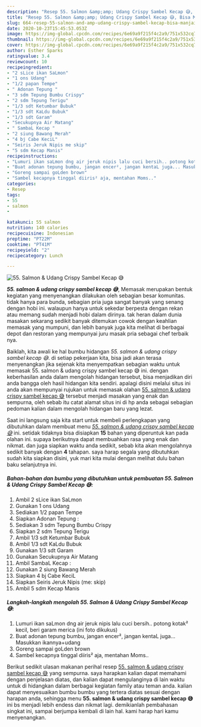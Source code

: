```yaml
---
description: "Resep 55. Salmon &amp;amp; Udang Crispy Sambel Kecap 😅, Bisa Manjain Lidah"
title: "Resep 55. Salmon &amp;amp; Udang Crispy Sambel Kecap 😅, Bisa Manjain Lidah"
slug: 664-resep-55-salmon-and-amp-udang-crispy-sambel-kecap-bisa-manjain-lidah
date: 2020-10-23T15:45:53.053Z
image: https://img-global.cpcdn.com/recipes/6e69a9f215f4c2a9/751x532cq70/55-salmon-udang-crispy-sambel-kecap-😅-foto-resep-utama.jpg
thumbnail: https://img-global.cpcdn.com/recipes/6e69a9f215f4c2a9/751x532cq70/55-salmon-udang-crispy-sambel-kecap-😅-foto-resep-utama.jpg
cover: https://img-global.cpcdn.com/recipes/6e69a9f215f4c2a9/751x532cq70/55-salmon-udang-crispy-sambel-kecap-😅-foto-resep-utama.jpg
author: Esther Sparks
ratingvalue: 3.4
reviewcount: 10
recipeingredient:
- "2 sLice ikan SaLmon"
- "1 ons Udang"
- "1/2 papan Tempe"
- " Adonan Tepung "
- "3 sdm Tepung Bumbu Crispy"
- "2 sdm Tepung Terigu"
- "1/3 sdt Ketumbar Bubuk"
- "1/3 sdt KaLdu Bubuk"
- "1/3 sdt Garam"
- "Secukupnya Air Matang"
- " SambaL Kecap "
- "2 siung Bawang Merah"
- "4 bj Cabe KeciL"
- "Seiris Jeruk Nipis me skip"
- "5 sdm Kecap Manis"
recipeinstructions:
- "Lumuri ikan saLmon dng air jeruk nipis lalu cuci bersih.. potong kotak² kecil, beri garam merica (ini foto dikukus)"
- "Buat adonan tepung bumbu, jangan encer², jangan kentaL juga... Masukkan ikannya+udang"
- "Goreng sampai goLden brown"
- "Sambel kecapnya tinggal diiris² aja, mentahan Moms.."
categories:
- Resep
tags:
- 55
- salmon
- 

katakunci: 55 salmon  
nutrition: 140 calories
recipecuisine: Indonesian
preptime: "PT22M"
cooktime: "PT41M"
recipeyield: "2"
recipecategory: Lunch

---
```



![55. Salmon &amp; Udang Crispy Sambel Kecap 😅](https://img-global.cpcdn.com/recipes/6e69a9f215f4c2a9/751x532cq70/55-salmon-udang-crispy-sambel-kecap-😅-foto-resep-utama.jpg)

<b><i>55. salmon &amp; udang crispy sambel kecap 😅</i></b>, Memasak merupakan bentuk kegiatan yang menyenangkan dilakukan oleh sebagian besar komunitas. tidak hanya para bunda, sebagian pria juga sangat banyak yang senang dengan hobi ini. walaupun hanya untuk sekedar berpesta dengan rekan atau memang sudah menjadi hobi dalam dirinya. tak heran dalam dunia masakan sekarang sedikit banyak ditemukan cowok dengan keahlian memasak yang mumpuni, dan lebih banyak juga kita melihat di berbagai depot dan restoran yang mempunyai juru masak pria sebagai chef terbaik nya.



Baiklah, kita awali ke hal bumbu hidangan <i>55. salmon &amp; udang crispy sambel kecap 😅</i>. di setiap pekerjaan kita, bisa jadi akan terasa menyenangkan jika sejenak kita menyempatkan sebagian waktu untuk memasak 55. salmon &amp; udang crispy sambel kecap 😅 ini. dengan keberhasilan anda dalam mengolah hidangan tersebut, bisa menjadikan diri anda bangga oleh hasil hidangan kita sendiri. apalagi disini melalui situs ini anda akan mempunyai rujukan untuk memasak olahan <u>55. salmon &amp; udang crispy sambel kecap 😅</u> tersebut menjadi masakan yang enak dan sempurna, oleh sebab itu catat alamat situs ini di hp anda sebagai sebagian pedoman kalian dalam mengolah hidangan baru yang lezat.


Saat ini langsung saja kita start untuk membeli perlengkapan yang dibutuhkan dalam membuat menu <u><i>55. salmon &amp; udang crispy sambel kecap 😅</i></u> ini. setidak tidaknya bisa disiapkan <b>15</b> bahan yang diperuntuk kan pada olahan ini. supaya berikutnya dapat membuahkan rasa yang enak dan nikmat. dan juga siapkan waktu anda sedikit, sebab kita akan mengolahnya sedikit banyak dengan <b>4</b> tahapan. saya harap segala yang dibutuhkan sudah kita siapkan disini, yuk mari kita mulai dengan melihat dulu bahan baku selanjutnya ini.

<!--inarticleads1-->

##### Bahan-bahan dan bumbu yang dibutuhkan untuk pembuatan 55. Salmon &amp; Udang Crispy Sambel Kecap 😅:

1. Ambil 2 sLice ikan SaLmon
1. Gunakan 1 ons Udang
1. Sediakan 1/2 papan Tempe
1. Siapkan  Adonan Tepung :
1. Sediakan 3 sdm Tepung Bumbu Crispy
1. Siapkan 2 sdm Tepung Terigu
1. Ambil 1/3 sdt Ketumbar Bubuk
1. Ambil 1/3 sdt KaLdu Bubuk
1. Gunakan 1/3 sdt Garam
1. Gunakan Secukupnya Air Matang
1. Ambil  SambaL Kecap :
1. Gunakan 2 siung Bawang Merah
1. Siapkan 4 bj Cabe KeciL
1. Siapkan Seiris Jeruk Nipis (me: skip)
1. Ambil 5 sdm Kecap Manis




<!--inarticleads2-->

##### Langkah-langkah mengolah 55. Salmon &amp; Udang Crispy Sambel Kecap 😅:

1. Lumuri ikan saLmon dng air jeruk nipis lalu cuci bersih.. potong kotak² kecil, beri garam merica (ini foto dikukus)
1. Buat adonan tepung bumbu, jangan encer², jangan kentaL juga... Masukkan ikannya+udang
1. Goreng sampai goLden brown
1. Sambel kecapnya tinggal diiris² aja, mentahan Moms..




Berikut sedikit ulasan makanan perihal resep <u>55. salmon &amp; udang crispy sambel kecap 😅</u> yang sempurna. saya harapkan kalian dapat memahami dengan penjelasan diatas, dan kalian dapat mengulanginya di lain waktu untuk di hidangkan dalam berbagai kegiatan family atau teman anda. kalian dapat menyesuaikan bumbu bumbu yang tertera diatas sesuai dengan harapan anda, sehingga menu <b>55. salmon &amp; udang crispy sambel kecap 😅</b> ini bs menjadi lebih endess dan nikmat lagi. demikianlah pembahasan singkat ini, sampai berjumpa kembali di lain hal. kami harap hari kamu menyenangkan.
